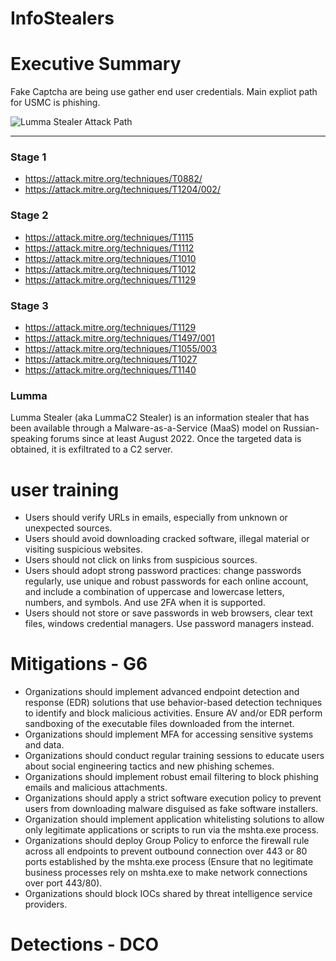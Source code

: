 # InfoStealers

# Executive Summary
Fake Captcha are being use gather end user credentials. Main expliot path for USMC is phishing.

![Lumma Stealer Attack Path]([InfoStealers/Pictures/Lumma_stealer_attack_path.png](https://github.com/Infinit3i/8DCO-IDM-Detections/blob/e2438a6937ef1919b619f641e1482cea7238dc50/InfoStealers/Pictures/Lumma_stealer_attack_path.png))

-----



### Stage 1
- https://attack.mitre.org/techniques/T0882/
- https://attack.mitre.org/techniques/T1204/002/

### Stage 2
- https://attack.mitre.org/techniques/T1115
- https://attack.mitre.org/techniques/T1112
- https://attack.mitre.org/techniques/T1010
- https://attack.mitre.org/techniques/T1012
- https://attack.mitre.org/techniques/T1129

### Stage 3
- https://attack.mitre.org/techniques/T1129
- https://attack.mitre.org/techniques/T1497/001
- https://attack.mitre.org/techniques/T1055/003
- https://attack.mitre.org/techniques/T1027
- https://attack.mitre.org/techniques/T1140




### Lumma

Lumma Stealer (aka LummaC2 Stealer) is an information stealer that has been available through a Malware-as-a-Service (MaaS) model on Russian-speaking forums since at least August 2022. Once the targeted data is obtained, it is exfiltrated to a C2 server.

###


# user training
- Users should verify URLs in emails, especially from unknown or unexpected sources.
- Users should avoid downloading cracked software, illegal material or visiting suspicious websites.
- Users should not click on links from suspicious sources.
- Users should adopt strong password practices: change passwords regularly, use unique and robust passwords for each online account, and include a combination of uppercase and lowercase letters, numbers, and symbols. And use 2FA when it is supported.
- Users should not store or save passwords in web browsers, clear text files, windows credential managers. Use password managers instead.

# Mitigations - G6
- Organizations should implement advanced endpoint detection and response (EDR) solutions that use behavior-based detection techniques to identify and block malicious activities. Ensure AV and/or EDR perform sandboxing of the executable files downloaded from the internet.
- Organizations should implement MFA for accessing sensitive systems and data.
- Organizations should conduct regular training sessions to educate users about social engineering tactics and new phishing schemes.
- Organizations should implement robust email filtering to block phishing emails and malicious attachments.
- Organizations should apply a strict software execution policy to prevent users from downloading malware disguised as fake software installers.
- Organization should implement application whitelisting solutions to allow only legitimate applications or scripts to run via the mshta.exe process.
- Organizations should deploy Group Policy to enforce the firewall rule across all endpoints to prevent outbound connection over 443 or 80 ports established by the mshta.exe process (Ensure that no legitimate business processes rely on mshta.exe to make network connections over port 443/80).
- Organizations should block IOCs shared by threat intelligence service providers.


# Detections - DCO










